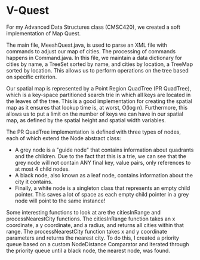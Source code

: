 # V-Quest
For my Advanced Data Structures class (CMSC420), we created a soft implementation of Map Quest. 

The main file, MeeshQuest.java, is used to parse an XML file with commands to adjust our map of cities. The processing of commands happens in Command.java. In this file, we maintain a data dictionary for cities by name, a TreeSet sorted by name, and cities by location, a TreeMap sorted by location. This allows us to perform operations on the tree based on specific criterion. 

Our spatial map is represented by a Point Region QuadTree (PR QuadTree), which is a key-space partitioned search trie in which all keys are located in the leaves of the tree. This is a good implementation for creating the spatial map as it ensures that lookup time is, at worst, O(log n). Furthermore, this allows us to put a limit on the number of keys we can have in our spatial map, as defined by the spatial height and spatial width variables.

The PR QuadTree implementation is defined with three types of nodes, each of which extend the Node abstract class:
- A grey node is a "guide node" that contains information about quadrants and the children. Due to the fact that this is a trie, we can see that the grey node will not contain ANY final key, value pairs, only references to at most 4 child nodes. 
- A black node, also known as a leaf node, contains information about the city it contains. 
- Finally, a white node is a singleton class that represents an empty child pointer. This saves a lot of space as each empty child pointer in a grey node will point to the same instance!

Some interesting functions to look at are the citiesInRange and processNearestCity functions. The citiesInRange function takes an x coordinate, a y coordinate, and a radius, and returns all cities within that range. The processNearestCity function takes x and y coordinate parameters and returns the nearest city. To do this, I created a priority queue based on a custom NodeDistance Comparator and iterated through the priority queue until a black node, the nearest node, was found. 
